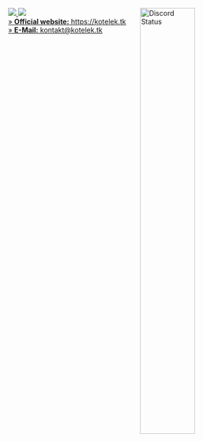 <p>
	<a href="https://kotelek.tk" target="_blank">
	<img align="right" src="https://lanyard.cnrad.dev/api/803159847641284640?bg=0A0A0A&borderRadius=30px&idleMessage="I'm%20so%20sad😿"" width="47%" alt="Discord Status">	
	<p align="left">
		<img src="https://skills.thijs.gg/icons?i=html,css,python">
		<img src="https://skills.thijs.gg/icons?i=cloudflare,discord">
		<br>
		» <b>Official website:</b> https://kotelek.tk  
		<br>
		» <b>E-Mail:</b> kontakt@kotelek.tk
	</p>
</p>
